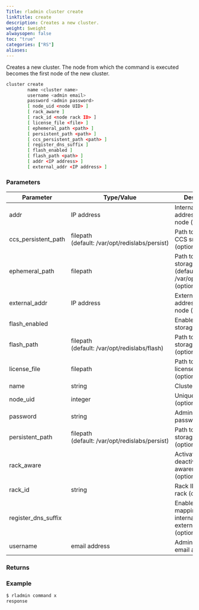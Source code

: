 ```yaml
---
Title: rladmin cluster create
linkTitle: create
description: Creates a new cluster.
weight: $weight
alwaysopen: false
toc: "true"
categories: ["RS"]
aliases: 
---
```


Creates a new cluster. The node from which the command is executed becomes the first node of the new cluster.

```sh
cluster create 
        name <cluster name>
        username <admin email> 
        password <admin password> 
        [ node_uid <node UID> ] 
        [ rack_aware ] 
        [ rack_id <node rack ID> ] 
        [ license_file <file> ] 
        [ ephemeral_path <path> ] 
        [ persistent_path <path> ]
        [ ccs_persistent_path <path> ] 
        [ register_dns_suffix ] 
        [ flash_enabled ] 
        [ flash_path <path> ] 
        [ addr <IP address> ] 
        [ external_addr <IP address> ]
```

### Parameters

| Parameter | Type/Value | Description |
|-----------|------------|-------------|
| addr | IP address | Internal IP addresses of the node (optional) |
| ccs_persistent_path | filepath (default:&nbsp;/var/opt/redislabs/persist) | Path to location of CCS snapshots (optional) |
| ephemeral_path | filepath | Path to ephemeral storage location (defaults to /var/opt/redislabs) (optional) |
| external_addr | IP address | External IP addresses of the node (optional) |
| flash_enabled | | Enables flash storage (optional) |
| flash_path | filepath (default:&nbsp;/var/opt/redislabs/flash) | Path to flash storage location (optional) |
| license_file | filepath | Path to RLEC license file (optional) |
| name | string | Cluster name |
| node_uid | integer | Unique node ID (optional) |
| password | string | Admin user's password |
| persistent_path | filepath (default:&nbsp;/var/opt/redislabs/persist) | Path to persistent storage location (optional) |
| rack_aware | | Activates or deactivates rack awareness (optional) |
| rack_id | string | Rack ID of the rack (optional) |
| register_dns_suffix | | Enables database mapping to both internal and external IP (optional) |
| username | email address | Admin user's email address |

### Returns

### Example

```sh
$ rladmin command x
response
```

